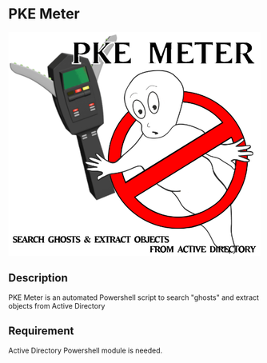 # PKE Meter

<p align="center"><img src="pke_meter_logo.png"></p>

## Description

PKE Meter is an automated Powershell script to search "ghosts" and extract objects from Active Directory

## Requirement

Active Directory Powershell module is needed.
